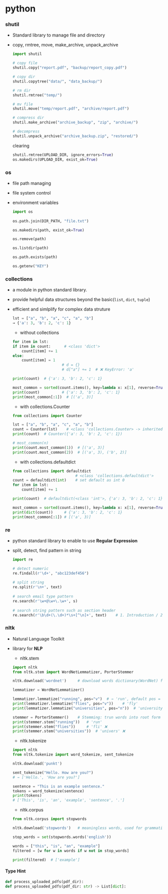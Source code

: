 # python

### shutil
  - Standard library to manage file and directory
  - copy, rmtree, move, make_archive, unpack_archive
    
    ```python
    import shutil

    # copy file
    shutil.copy("report.pdf", "backup/report_copy.pdf")
    
    # copy dir
    shutil.copytree("data/", "data_backup/")
    
    # rm dir
    shutil.rmtree("temp/")
    
    # mv file
    shutil.move("temp/report.pdf", "archive/report.pdf")
    
    # compress dir
    shutil.make_archive("archive_backup", "zip", "archive/")
    
    # decompress
    shutil.unpack_archive("archive_backup.zip", "restored/")
    ```
    clearing
    ```python
    shutil.rmtree(UPLOAD_DIR, ignore_errors=True)
    os.makedirs(UPLOAD_DIR, exist_ok=True)
    ```

### os

  - file path managing
  - file system control
  - environment variables
    
    ```python
    import os
  
    os.path.join(DIR_PATH, "file.txt")
    
    os.makedirs(path, exist_ok=True)
    
    os.remove(path)
    
    os.listdir(path)
    
    os.path.exists(path)
    
    os.getenv("KEY")
    ```

### collections

  - a module in python standard library.
  - provide helpful data structures beyond the basic(`list`, `dict`, `tuple`)
  - efficient and simlplify for complex data struture

    ```python
    lst = ["a", "b", "a", "c", "a", "b"]
    → {'a': 3, 'b': 2, 'c': 1}
    ```
    - without collections
    ```python
    for item in lst:
    if item in count:      # <class 'dict'>
        count[item] += 1
    else:
        count[item] = 1
                          # d = {}
                          # d["a"] += 1  # ❌ KeyError: 'a'
    
    print(count)  # {'a': 3, 'b': 2, 'c': 1}

    most_common = sorted(count.items(), key=lambda x: x[1], reverse=True)
    print(count)          # {'a': 3, 'b': 2, 'c': 1}
    print(most_common[:1])  # [('a', 3)]
    ```
    - with collections.Counter
    ```python
    from collections import Counter

    lst = ["a", "b", "a", "c", "a", "b"]
    count = Counter(lst)    # <class 'collections.Counter> -> inherited dict class
    print(count)  # Counter({'a': 3, 'b': 2, 'c': 1})

    # most_common(n)
    print(count.most_common(1))  # [('a', 3)]
    print(count.most_common(2))  # [('a', 3), ('b', 2)]
    ```
    - with collections.defaultdict
    ```python
    from collections import defaultdict
                                # <class 'collections.defaultdict'>
    count = defaultdict(int)    # set default as int 0
    for item in lst:
        count[item] += 1
    
    print(count)  # defaultdict(<class 'int'>, {'a': 3, 'b': 2, 'c': 1})

    most_common = sorted(count.items(), key=lambda x: x[1], reverse=True)
    print(dict(count))     # {'a': 3, 'b': 2, 'c': 1}
    print(most_common[:1]) # [('a', 3)]
    ```

### re
  - python standard library to enable to use **Regular Expression**
  - split, detect, find pattern in string
  
    ```python
    import re
    
    # detect numeric
    re.findall(r'\d+', "abc123def456")
  
    # split string
    re.split(r'\n+', text)
  
    # search email type pattern
    re.search(r'\w+@\w+\.\w+', s)
  
    # search string pattern such as section header
    re.search(r'\b\d+(\.\d+)*\s+[^\n]+', text)    # 1. Introduction / 2.3. Methods
    ```


### nltk
  - Natural Language Toolkit
  - library for **NLP**

    - nltk.stem
    ```python
    import nltk
    from nltk.stem import WordNetLemmatizer, PorterStemmer

    nltk.download('wordnet')     # download words dictionary(WordNet) for lemmatization
    
    lemmatizer = WordNetLemmatizer()
    
    lemmatizer.lemmatize("running", pos="v")  # → 'run', default pos = n , "am", "are", "is" → "be"
    print(lemmatizer.lemmatize("flies", pos="v"))    # 'fly'
    print(lemmatizer.lemmatize("universities", pos="n"))  # 'university'
    
    stemmer = PorterStemmer()    # Stemming: trun words into root form []
    print(stemmer.stem("running"))   # 'run'
    print(stemmer.stem("flies"))     # 'fli' ❌
    print(stemmer.stem("universities"))  # 'univers' ❌
    ```

    - nltk.tokenize
    ```python
    import nltk
    from nltk.tokenize import word_tokenize, sent_tokenize
    
    nltk.download('punkt')

    sent_tokenize("Hello. How are you?")  
    # → ['Hello.', 'How are you?']

    sentence = "This is an example sentence."
    tokens = word_tokenize(sentence)
    print(tokens)
    # ['This', 'is', 'an', 'example', 'sentence', '.']
    ```

    - nltk.corpus 
    ```python
    from nltk.corpus import stopwords
    
    nltk.download('stopwords')   # meaningless words, used for grammatic reason [the, is, in, at]

    stop_words = set(stopwords.words('english'))

    words = ["this", "is", "an", "example"]
    filtered = [w for w in words if w not in stop_words]
    
    print(filtered)  # ['example']
    ```






#### Type Hint
  ```python
  def process_uploaded_pdfs(pdf_dir):
  def process_uploaded_pdfs(pdf_dir: str) -> List[dict]:
  ```









  
